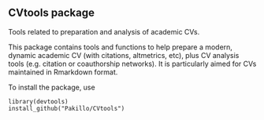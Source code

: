 ## CVtools package

Tools related to preparation and analysis of academic CVs.

This package contains tools and functions to help prepare a modern, dynamic academic CV (with citations, altmetrics, etc), plus CV analysis tools (e.g. citation or coauthorship networks). It is particularly aimed for CVs maintained in Rmarkdown format.

To install the package, use

```{r}
library(devtools)
install_github("Pakillo/CVtools")
```


